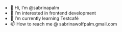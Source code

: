 - 👋 Hi, I’m @sabrinapalm
- 👀 I’m interested in frontend development
- 🌱 I’m currently learning Testcafé
- 📫 How to reach me @ sabrinawolfpalm.gmail.com

<!---
sabrinapalm/sabrinapalm is a ✨ special ✨ repository because its `README.md` (this file) appears on your GitHub profile.
You can click the Preview link to take a look at your changes.
--->

